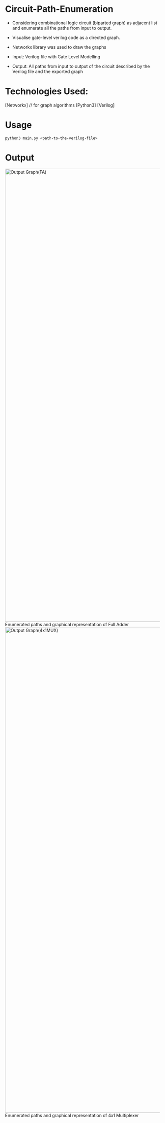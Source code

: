 # Circuit-Path-Enumeration
- Considering combinational logic circuit (biparted graph) as adjacent list and enumerate all the paths from input to output.
- Visualise gate-level verilog code as a directed graph. 
- Networkx library was used to draw the graphs

- Input: Verilog file with Gate Level Modelling

- Output: All paths from input to output of the circuit described by the Verilog file and the exported graph



# Technologies Used:
 [Networkx] // for graph algorithms
 [Python3]
 [Verilog]

# Usage
```
python3 main.py <path-to-the-verilog-file>

```
# Output 
<img width="1469" alt="Output Graph(FA)" src="https://user-images.githubusercontent.com/60811574/118265285-8c03ea80-b4d6-11eb-8f44-73c39f4390d6.png">
Enumerated paths and graphical representation of Full Adder
<img width="1575" alt="Output Graph(4x1MUX)" src="https://user-images.githubusercontent.com/60811574/118265317-a211ab00-b4d6-11eb-8c2a-a6e70e47d890.png">
Enumerated paths and graphical representation of 4x1 Multiplexer
